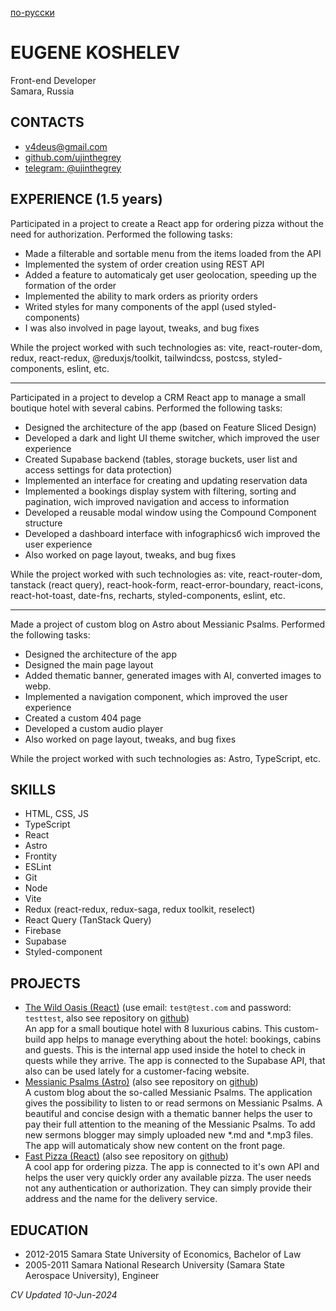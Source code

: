 [по-русски](https://github.com/ujinthegrey/curriculum-vitae/blob/main/rus.md)
# EUGENE KOSHELEV
Front-end Developer\
Samara, Russia

## CONTACTS
- v4deus@gmail.com
- [github.com/ujinthegrey](https://github.com/ujinthegrey)
- [telegram: @ujinthegrey](https://t.me/ujinthegrey)

## EXPERIENCE (1.5 years)

Participated in a project to create a React app for ordering pizza without the need for authorization. Performed the following tasks:
- Made a filterable and sortable menu from the items loaded from the API
- Implemented the system of order creation using REST API
- Added a feature to automaticaly get user geolocation, speeding up the formation of the order
- Implemented the ability to mark orders as priority orders
- Writed styles for many components of the appl (used styled-components)
- I was also involved in page layout, tweaks, and bug fixes

While the project worked with such technologies as: vite, react-router-dom, redux, react-redux, @reduxjs/toolkit, tailwindcss, postcss, styled-components, eslint, etc.

---

Participated in a project to develop a CRM React app to manage a small boutique hotel with several cabins. Performed the following tasks:
- Designed the architecture of the app (based on Feature Sliced Design)
- Developed a dark and light UI theme switcher, which improved the user experience
- Created Supabase backend (tables, storage buckets, user list and access settings for data protection)
- Implemented an interface for creating and updating reservation data
- Implemented a bookings display system with filtering, sorting and pagination, wich improved navigation and access to information
- Developed a reusable modal window using the Compound Component structure
- Developed a dashboard interface with infographicsб wich improved the user experience
- Also worked on page layout, tweaks, and bug fixes

While the project worked with such technologies as: vite, react-router-dom, tanstack (react query), react-hook-form, react-error-boundary, react-icons, react-hot-toast, date-fns, recharts, styled-components, eslint, etc.

---

Made a project of custom blog on Astro about Messianic Psalms. Performed the following tasks:
- Designed the architecture of the app
- Designed the main page layout
- Added thematic banner, generated images with AI, converted images to webp.
- Implemented a navigation component, which improved the user experience
- Created a custom 404 page
- Developed a custom audio player
- Also worked on page layout, tweaks, and bug fixes

While the project worked with such technologies as: Astro, TypeScript, etc.

## SKILLS
- HTML, CSS, JS
- TypeScript
- React
- Astro
- Frontity
- ESLint
- Git
- Node
- Vite
- Redux (react-redux, redux-saga, redux toolkit, reselect)
- React Query (TanStack Query)
- Firebase
- Supabase
- Styled-component

## PROJECTS
- [The Wild Oasis (React)](https://koshelev-wild-oasis.netlify.app) (use email: `test@test.com` and password: `testtest`, also see repository on [github](https://github.com/ujinthegrey/the-wild-oasis))\
An app for a small boutique hotel with 8 luxurious cabins. This custom-build app helps to manage everything about the hotel: bookings, cabins and guests. This is the internal app used inside the hotel to check in quests while they arrive. The app is connected to the Supabase API, that also can be used lately for a customer-facing website.
- [Messianic Psalms (Astro)](https://messianic-psalms.netlify.app) (also see repository on [github](https://github.com/ujinthegrey/messianic-psalms-astro))\
A custom blog about the so-called Messianic Psalms. The application gives the possibility to listen to or read sermons on Messianic Psalms. A beautiful and concise design with a thematic banner helps the user to pay their full attention to the meaning of the Messianic Psalms. To add new sermons blogger may simply uploaded new *.md and *.mp3 files. The app will automaticaly show new content on the front page.
- [Fast Pizza (React)](https://koshelev-react-pizza.netlify.app) (also see repository on [github](https://github.com/ujinthegrey/fast-react-pizza))\
A cool app for ordering pizza. The app is connected to it&#39;s own API and helps the user very quickly order any available pizza. The user needs not any authentication or authorization. They can simply provide their address and the name for the delivery service.

## EDUCATION
- 2012-2015 Samara State University of Economics, Bachelor of Law
- 2005-2011 Samara National Research University (Samara State Aerospace University), Engineer

*CV Updated 10-Jun-2024*

